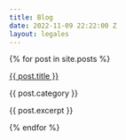 ```yaml
---
title: Blog
date: 2022-11-09 22:22:00 Z
layout: legales
---
```


<section>

<div class="blog">
  {% for post in site.posts %}
    <div class="blogSingle">
        <img src="{{post.hero.image}}" alt="">
        <p class="blogTitle"><a href="{{ post.url }}">{{ post.title }}</a></p>
        <p>{{ post.category }}</p>
        <p>{{ post.excerpt }}</p>
    </div>
  {% endfor %}
</div>

</section>